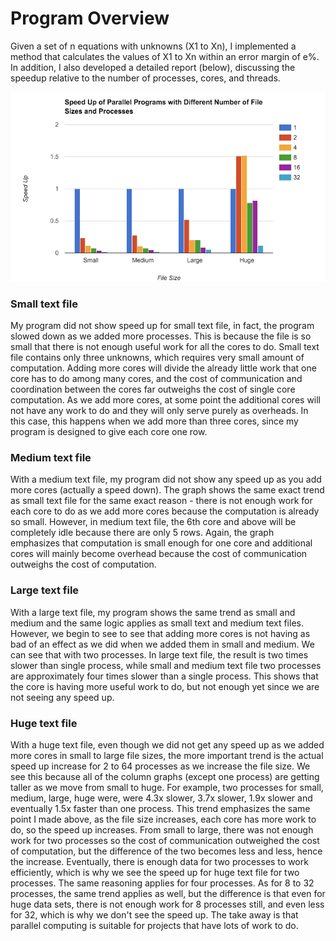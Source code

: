 # Program Overview

Given a set of n equations with unknowns (X1 to Xn), I implemented a method that calculates the values of X1 to Xn within an error margin of e%. In addition, I also developed a detailed report (below), discussing the speedup relative to the number of processes, cores, and threads.

![mpi](mpi.png)

### Small text file
My program did not show speed up for small text file, in fact, the program slowed down as we added more processes. This is because the file is so small that there is not enough useful work for all the cores to do. Small text file contains only three unknowns, which requires very small amount of computation. Adding more cores will divide the already little work that one core has to do among many cores, and the cost of communication and coordination between the cores far outweighs the cost of single core computation. As we add more cores, at some point the additional cores will not have any work to do and they will only serve purely as overheads. In this case, this happens when we add more than three cores, since my program is designed to give each core one row.


### Medium text file
With a medium text file, my program did not show any speed up as you add more cores (actually a speed down). The graph shows the same exact trend as small text file for the same exact reason - there is not enough work for each core to do as we add more cores because the computation is already so small. However, in medium text file, the 6th core and above will be completely idle because there are only 5 rows. Again, the graph emphasizes that computation is small enough for one core and additional cores will mainly become overhead because the cost of communication outweighs the cost of computation.


### Large text file
With a large text file, my program shows the same trend as small and medium and the same logic applies as small text and medium text files. However, we begin to see to see that adding more cores is not having as bad of an effect as we did when we added them in small and medium. We can see that with two processes. In large text file, the result is two times slower than single process, while small and medium text file two processes are approximately four times slower than a single process. This shows that the core is having more useful work to do, but not enough yet since we are not seeing any speed up.


### Huge text file
With a huge text file, even though we did not get any speed up as we added more cores in small to large file sizes, the more important trend is the actual speed up increase for 2 to 64 processes as we increase the file size. We see this because all of the column graphs (except one process) are getting taller as we move from small to huge. For example, two processes for small, medium, large, huge were, were 4.3x slower, 3.7x slower, 1.9x slower and eventually 1.5x faster than one process. This trend emphasizes the same point I made above, as the file size increases, each core has more work to do, so the speed up increases. From small to large, there was not enough work for two processes so the cost of communication outweighed the cost of computation, but the difference of the two becomes less and less, hence the increase. Eventually, there is enough data for two processes to work efficiently, which is why we see the speed up for huge text file for two processes. The same reasoning applies for four processes. As for 8 to 32 processes, the same trend applies as well, but the difference is that even for huge data sets, there is not enough work for 8 processes still, and even less for 32, which is why we don't see the speed up. The take away is that parallel computing is suitable for projects that have lots of work to do.
